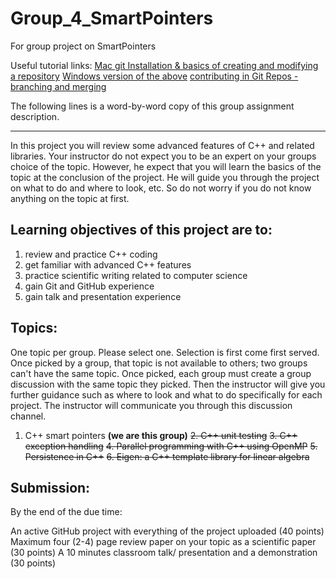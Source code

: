 # Group_4_SmartPointers
For group project on SmartPointers

Useful tutorial links:
[Mac git Installation & basics of creating and modifying a repository](https://www.youtube.com/watch?v=0Icla6TVNNo)
[Windows version of the above](https://www.youtube.com/watch?v=sBTAkHOxvOk)
[contributing in Git Repos - branching and merging](https://www.youtube.com/watch?v=GZILYABgAoo)


The following lines is a word-by-word copy of this group assignment description.

---

In this project you will review some advanced features of C++ and related libraries. Your instructor do not expect you to be an expert on your groups choice of the topic. However, he expect that you will learn the basics of the topic at the conclusion of the project. He will guide you through the project on what to do and where to look, etc. So do not worry if you do not know anything on the topic at first. 

## Learning objectives of this  project are to:

1. review and practice C++ coding 
2. get  familiar with advanced C++ features 
3. practice scientific writing related to computer science 
4. gain Git and GitHub experience
5. gain talk and presentation experience 

## Topics: 

One topic per group. Please select one. Selection is first come first served. Once picked by a group, that topic is not available to others; two groups can't have the same topic. Once picked, each group must create a group discussion with the same topic they picked. Then the instructor will give you further guidance such as where to look and what to do specifically for each project. The instructor will communicate you through this discussion channel. 

1. C++ smart pointers __(we are this group)__
~~2. C++ unit testing~~
~~3. C++ exception handling~~
~~4. Parallel programming with C++ using OpenMP~~
~~5. Persistence in C++~~
~~6. Eigen: a C++ template library for linear algebra~~

## Submission:

By the end of the due time:

An active GitHub project with everything of the project uploaded (40 points)
Maximum four (2-4) page review paper on your topic as a scientific paper (30 points)
A 10 minutes classroom talk/ presentation and a demonstration (30 points)

